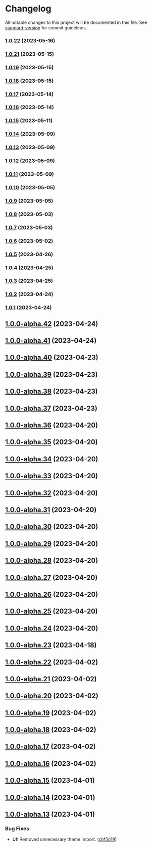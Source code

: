 # Changelog

All notable changes to this project will be documented in this file. See [standard-version](https://github.com/conventional-changelog/standard-version) for commit guidelines.

### [1.0.22](https://github.com/honzachalupa/design-system/compare/v1.0.21...v1.0.22) (2023-05-16)

### [1.0.21](https://github.com/honzachalupa/design-system/compare/v1.0.19...v1.0.21) (2023-05-15)

### [1.0.19](https://github.com/honzachalupa/design-system/compare/v1.0.18...v1.0.19) (2023-05-15)

### [1.0.18](https://github.com/honzachalupa/design-system/compare/v1.0.17...v1.0.18) (2023-05-15)

### [1.0.17](https://github.com/honzachalupa/design-system/compare/v1.0.16...v1.0.17) (2023-05-14)

### [1.0.16](https://github.com/honzachalupa/design-system/compare/v1.0.15...v1.0.16) (2023-05-14)

### [1.0.15](https://github.com/honzachalupa/design-system/compare/v1.0.14...v1.0.15) (2023-05-11)

### [1.0.14](https://github.com/honzachalupa/design-system/compare/v1.0.13...v1.0.14) (2023-05-09)

### [1.0.13](https://github.com/honzachalupa/design-system/compare/v1.0.12...v1.0.13) (2023-05-09)

### [1.0.12](https://github.com/honzachalupa/design-system/compare/v1.0.11...v1.0.12) (2023-05-09)

### [1.0.11](https://github.com/honzachalupa/design-system/compare/v1.0.10...v1.0.11) (2023-05-09)

### [1.0.10](https://github.com/honzachalupa/design-system/compare/v1.0.9...v1.0.10) (2023-05-05)

### [1.0.9](https://github.com/honzachalupa/design-system/compare/v1.0.8...v1.0.9) (2023-05-05)

### [1.0.8](https://github.com/honzachalupa/design-system/compare/v1.0.7...v1.0.8) (2023-05-03)

### [1.0.7](https://github.com/honzachalupa/design-system/compare/v1.0.6...v1.0.7) (2023-05-03)

### [1.0.6](https://github.com/honzachalupa/design-system/compare/v1.0.5...v1.0.6) (2023-05-02)

### [1.0.5](https://github.com/honzachalupa/design-system/compare/v1.0.4...v1.0.5) (2023-04-26)

### [1.0.4](https://github.com/honzachalupa/design-system/compare/v1.0.3...v1.0.4) (2023-04-25)

### [1.0.3](https://github.com/honzachalupa/design-system/compare/v1.0.2...v1.0.3) (2023-04-25)

### [1.0.2](https://github.com/honzachalupa/design-system/compare/v1.0.1...v1.0.2) (2023-04-24)

### [1.0.1](https://github.com/honzachalupa/design-system/compare/v1.0.0-alpha.42...v1.0.1) (2023-04-24)

## [1.0.0-alpha.42](https://github.com/honzachalupa/design-system/compare/v1.0.0-alpha.41...v1.0.0-alpha.42) (2023-04-24)

## [1.0.0-alpha.41](https://github.com/honzachalupa/design-system/compare/v1.0.0-alpha.40...v1.0.0-alpha.41) (2023-04-24)

## [1.0.0-alpha.40](https://github.com/honzachalupa/design-system/compare/v1.0.0-alpha.39...v1.0.0-alpha.40) (2023-04-23)

## [1.0.0-alpha.39](https://github.com/honzachalupa/design-system/compare/v1.0.0-alpha.38...v1.0.0-alpha.39) (2023-04-23)

## [1.0.0-alpha.38](https://github.com/honzachalupa/design-system/compare/v1.0.0-alpha.37...v1.0.0-alpha.38) (2023-04-23)

## [1.0.0-alpha.37](https://github.com/honzachalupa/design-system/compare/v1.0.0-alpha.36...v1.0.0-alpha.37) (2023-04-23)

## [1.0.0-alpha.36](https://github.com/honzachalupa/design-system/compare/v1.0.0-alpha.35...v1.0.0-alpha.36) (2023-04-20)

## [1.0.0-alpha.35](https://github.com/honzachalupa/design-system/compare/v1.0.0-alpha.34...v1.0.0-alpha.35) (2023-04-20)

## [1.0.0-alpha.34](https://github.com/honzachalupa/design-system/compare/v1.0.0-alpha.33...v1.0.0-alpha.34) (2023-04-20)

## [1.0.0-alpha.33](https://github.com/honzachalupa/design-system/compare/v1.0.0-alpha.32...v1.0.0-alpha.33) (2023-04-20)

## [1.0.0-alpha.32](https://github.com/honzachalupa/design-system/compare/v1.0.0-alpha.31...v1.0.0-alpha.32) (2023-04-20)

## [1.0.0-alpha.31](https://github.com/honzachalupa/design-system/compare/v1.0.0-alpha.30...v1.0.0-alpha.31) (2023-04-20)

## [1.0.0-alpha.30](https://github.com/honzachalupa/design-system/compare/v1.0.0-alpha.29...v1.0.0-alpha.30) (2023-04-20)

## [1.0.0-alpha.29](https://github.com/honzachalupa/design-system/compare/v1.0.0-alpha.28...v1.0.0-alpha.29) (2023-04-20)

## [1.0.0-alpha.28](https://github.com/honzachalupa/design-system/compare/v1.0.0-alpha.27...v1.0.0-alpha.28) (2023-04-20)

## [1.0.0-alpha.27](https://github.com/honzachalupa/design-system/compare/v1.0.0-alpha.26...v1.0.0-alpha.27) (2023-04-20)

## [1.0.0-alpha.26](https://github.com/honzachalupa/design-system/compare/v1.0.0-alpha.25...v1.0.0-alpha.26) (2023-04-20)

## [1.0.0-alpha.25](https://github.com/honzachalupa/design-system/compare/v1.0.0-alpha.24...v1.0.0-alpha.25) (2023-04-20)

## [1.0.0-alpha.24](https://github.com/honzachalupa/design-system/compare/v1.0.0-alpha.23...v1.0.0-alpha.24) (2023-04-20)

## [1.0.0-alpha.23](https://github.com/honzachalupa/design-system/compare/v1.0.0-alpha.22...v1.0.0-alpha.23) (2023-04-18)

## [1.0.0-alpha.22](https://github.com/honzachalupa/design-system/compare/v1.0.0-alpha.21...v1.0.0-alpha.22) (2023-04-02)

## [1.0.0-alpha.21](https://github.com/honzachalupa/design-system/compare/v1.0.0-alpha.20...v1.0.0-alpha.21) (2023-04-02)

## [1.0.0-alpha.20](https://github.com/honzachalupa/design-system/compare/v1.0.0-alpha.19...v1.0.0-alpha.20) (2023-04-02)

## [1.0.0-alpha.19](https://github.com/honzachalupa/design-system/compare/v1.0.0-alpha.18...v1.0.0-alpha.19) (2023-04-02)

## [1.0.0-alpha.18](https://github.com/honzachalupa/design-system/compare/v1.0.0-alpha.17...v1.0.0-alpha.18) (2023-04-02)

## [1.0.0-alpha.17](https://github.com/honzachalupa/design-system/compare/v1.0.0-alpha.16...v1.0.0-alpha.17) (2023-04-02)

## [1.0.0-alpha.16](https://github.com/honzachalupa/design-system/compare/v1.0.0-alpha.15...v1.0.0-alpha.16) (2023-04-02)

## [1.0.0-alpha.15](https://github.com/honzachalupa/design-system/compare/v1.0.0-alpha.14...v1.0.0-alpha.15) (2023-04-01)

## [1.0.0-alpha.14](https://github.com/honzachalupa/design-system/compare/v1.0.0-alpha.13...v1.0.0-alpha.14) (2023-04-01)

## [1.0.0-alpha.13](https://github.com/honzachalupa/design-system/compare/v1.45.5...v1.0.0-alpha.13) (2023-04-01)


### Bug Fixes

* **UI:** Removed unnecessary theme import. ([cbf5d19](https://github.com/honzachalupa/design-system/commit/cbf5d19f4070ace4251cc130e580095e9eed2bf8))
